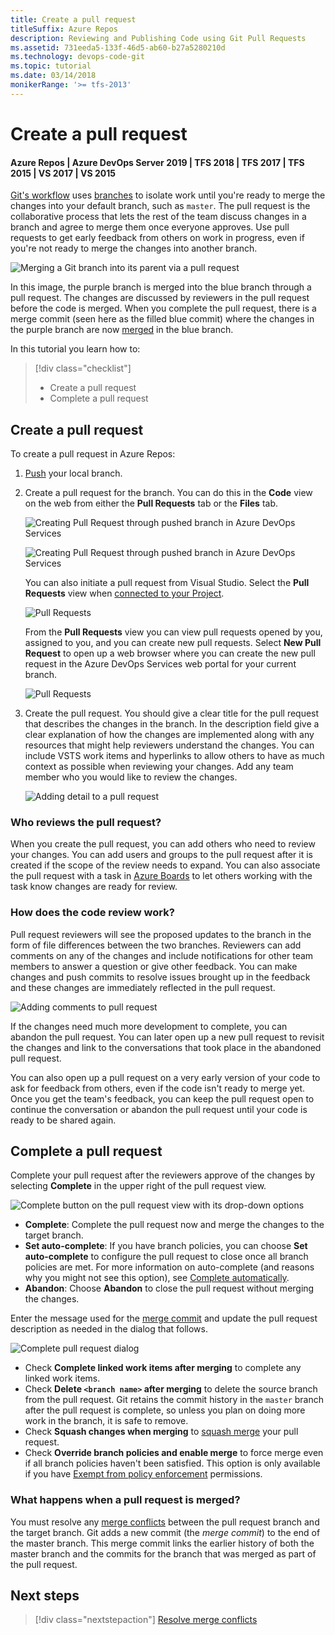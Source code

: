 ```yaml
---
title: Create a pull request
titleSuffix: Azure Repos
description: Reviewing and Publishing Code using Git Pull Requests
ms.assetid: 731eeda5-133f-46d5-ab60-b27a5280210d
ms.technology: devops-code-git 
ms.topic: tutorial
ms.date: 03/14/2018
monikerRange: '>= tfs-2013'
---
```



#  Create a pull request

#### Azure Repos | Azure DevOps Server 2019 | TFS 2018 | TFS 2017 | TFS 2015 | VS 2017 | VS 2015

[Git's workflow](gitworkflow.md) uses [branches](branches.md) to isolate work until you're ready to merge the changes into your default branch, such as `master`. 
The pull request is the collaborative process that lets the rest of the team discuss changes in a branch and agree to merge them once everyone approves.
Use pull requests to get early feedback from others on work in progress, even if you're not ready to merge the changes into another branch.

![Merging a Git branch into its parent via a pull request](media/merge.png)

In this image, the purple branch is merged into the blue branch through a pull request. The changes are discussed by reviewers in the pull request before the code is merged.
When you complete the pull request, there is a merge commit (seen here as the filled blue commit) where the changes in the purple branch are now [merged](merging.md) in the blue branch. 

In this tutorial you learn how to:

> [!div class="checklist"]
> * Create a pull request
> * Complete a pull request

## Create a pull request

To create a pull request in Azure Repos:

1. [Push](pushing.md) your local branch.
2. Create a pull request for the branch. You can do this in the **Code** view on the web from either the **Pull Requests** tab or the **Files** tab.

   ![Creating Pull Request through pushed branch in Azure DevOps Services](media/pull-requests/create-pr-from-push.png)

   ![Creating Pull Request through pushed branch in Azure DevOps Services](media/pull-requests/create-pr-from-push-files-tab.png)
 
   You can also initiate a pull request from Visual Studio. Select the **Pull Requests** view when [connected to your Project](../../organizations/projects/connect-to-projects.md).

   ![Pull Requests](media/pull-requests/pull-requests.png)

   From the **Pull Requests** view you can view pull requests opened by you, assigned to you, and you can create new pull requests. Select **New Pull Request** to open up a web browser where you can create the new pull request in the Azure DevOps Services web portal for your current branch.   

   ![Pull Requests](media/pull-requests/new-pull-request.png)

3. Create the pull request. You should give a clear title for the pull request that describes the changes in the branch. In the description field give a clear explanation of how the changes are implemented along with any resources that might help reviewers understand the changes. You can include VSTS work items and hyperlinks to allow others to have as much context as possible when reviewing your changes. Add any team member who you would like to review the changes. 

   ![Adding detail to a pull request](media/pull-request-detail.png)

### Who reviews the pull request?

When you create the pull request, you can add others who need to review your changes. You can add users and groups to the pull request after it is created if the scope of the
review needs to expand. You can also associate the pull request with a task in [Azure Boards](../../boards/queries/link-work-items-support-traceability.md) to let others working with the task know changes are ready for review.

### How does the code review work?

Pull request reviewers will see the proposed updates to the branch in the form of file differences between the two branches. Reviewers can add comments on any of the changes and 
include notifications for other team members to answer a question or give other feedback. You can make changes and push commits to resolve issues brought up in the feedback and these 
changes are immediately reflected in the pull request.

![Adding comments to pull request](media/pull_request_comment.png)

If the changes need much more development to complete, you can abandon the pull request. You can later open up a new pull request to
revisit the changes and link to the conversations that took place in the abandoned pull request. 

You can also open up a pull request on a very early version of your code to ask for feedback from others, even if the code isn't ready to merge yet. 
Once you get the team's feedback, you can keep the pull request open to continue the conversation or abandon the pull request until your code is ready to be shared again. 

## Complete a pull request

Complete your pull request after the reviewers approve of the changes by selecting **Complete** in the upper right of the pull request view.

![Complete button on the pull request view with its drop-down options](media/pull-requests/complete_pr_options.png)

- **Complete**: Complete the pull request now and merge the changes to the target branch.
- **Set auto-complete**: If you have branch policies, you can choose **Set auto-complete** to configure the pull request to close once all branch policies are met. For more information on auto-complete (and reasons why you might not see this option), see [Complete automatically](pull-requests.md).
- **Abandon**: Choose **Abandon** to close the pull request without merging the changes. 

Enter the message used for the [merge commit](merging.md) and update the pull request description as needed in the dialog that follows. 

![Complete pull request dialog](./media/complete-pull-request-dialog.png)

- Check **Complete linked work items after merging** to complete any linked work items.
- Check **Delete `<branch name>` after merging** to delete the source branch from the pull request. Git retains the commit history in the `master` branch after the pull request is complete, 
so unless you plan on doing more work in the branch, it is safe to remove.
- Check **Squash changes when merging** to [squash merge](merging-with-squash.md) your pull request.
- Check **Override branch policies and enable merge** to force merge even if all branch policies haven't been satisfied. This option is only available if you have [Exempt from policy enforcement](branch-policies.md#bypass-branch-policies) permissions.


### What happens when a pull request is merged?
You must resolve any [merge conflicts](merging.md) between the pull request branch and the target branch. Git adds
a new commit (the *merge commit*) to the end of the master branch. This merge commit links the earlier history of both the master branch and the commits for the branch
that was merged as part of the pull request.

## Next steps

> [!div class="nextstepaction"]
> [Resolve merge conflicts](merging.md)
